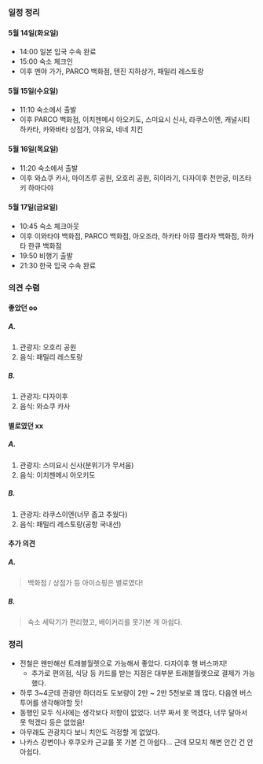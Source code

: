 ### 일정 정리
#### 5월 14일(화요일)
- 14:00 일본 입국 수속 완료
- 15:00 숙소 체크인
- 이후 멘야 가가, PARCO 백화점, 텐진 지하상가, 패밀리 레스토랑
#### 5월 15일(수요일)
- 11:10 숙소에서 출발
- 이후 PARCO 백화점, 이치젠메시 아오키도, 스미요시 신사, 라쿠스이엔, 캐널시티 하카타, 카와바타 상점가,
  야유요, 네네 치킨
#### 5월 16일(목요일)
- 11:20 숙소에서 출발
- 이후 와쇼쿠 카사, 마이즈루 공원, 오호리 공원, 히이라기, 다자이후 천만궁, 미즈타키 하마다야
#### 5월 17일(금요일)
- 10:45 숙소 체크아웃
- 이후 이와타야 백화점, PARCO 백화점, 아오조라, 하카타 아뮤 플라자 백화점, 하카타 한큐 백화점
- 19:50 비행기 출발
- 21:30 한국 입국 수속 완료
### 의견 수렴
#### 좋았던 oo
##### A.
1. 관광지: 오호리 공원
2. 음식: 패밀리 레스토랑
##### B.
1. 관광지: 다자이후
2. 음식: 와쇼쿠 카사

#### 별로였던 xx
##### A.
1. 관광지: 스미요시 신사(분위기가 무서움)
2. 음식: 이치젠메시 아오키도
##### B.
1. 관광지: 라쿠스이엔(너무 좁고 추웠다)
2. 음식: 패밀리 레스토랑(공항 국내선)
#### 추가 의견
##### A.
> 백화점 / 상점가 등 아이쇼핑은 별로였다!
##### B.
> 숙소 세탁기가 편리했고, 베이커리를 못가본 게 아쉽다.
### 정리
- 전철은 왠만해선 트래블월렛으로 가능해서 좋았다. 다자이후 행 버스까지!
	- 추가로 편의점, 식당 등 카드를 받는 지점은 대부분 트래블월렛으로 결제가 가능했다.
- 하루 3~4군데 관광만 하더라도 도보량이 2만 ~ 2만 5천보로 꽤 많다. 다음엔 버스 투어를 생각해야할 듯!
- 동행인 모두 식사에는 생각보다 저항이 없었다. 너무 짜서 못 먹겠다, 너무 달아서 못 먹겠다 등은 없었음!
- 아무래도 관광지다 보니 치안도 걱정할 게 없었다.
- 나카스 강변이나 후쿠오카 근교를 못 가본 건 아쉽다... 근데 모모치 해변 안간 건 안 아쉽다.